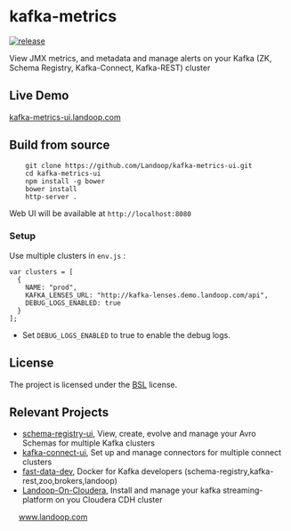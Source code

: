 # kafka-metrics

[![release](http://github-release-version.herokuapp.com/github/landoop/kafka-metrics-ui/release.svg?style=flat)](https://github.com/landoop/kafka-metrics-ui/releases/latest)

View JMX metrics, and metadata and manage alerts on your Kafka (ZK, Schema Registry, Kafka-Connect, Kafka-REST) cluster

## Live Demo
[kafka-metrics-ui.landoop.com](http://kafka-metrics-ui.landoop.com)

## Build from source

```
    git clone https://github.com/Landoop/kafka-metrics-ui.git
    cd kafka-metrics-ui
    npm install -g bower
    bower install
    http-server .
```
Web UI will be available at `http://localhost:8080`

### Setup

Use multiple clusters in `env.js` :
```
var clusters = [
  {
    NAME: "prod",
    KAFKA_LENSES_URL: "http://kafka-lenses.demo.landoop.com/api",
    DEBUG_LOGS_ENABLED: true
  }
];

```
* Set `DEBUG_LOGS_ENABLED` to true to enable the debug logs.

## License

The project is licensed under the [BSL](http://www.landoop.com/bsl) license.

## Relevant Projects

* [schema-registry-ui](https://github.com/Landoop/schema-registry-ui), View, create, evolve and manage your Avro Schemas for multiple Kafka clusters
* [kafka-connect-ui](https://github.com/Landoop/kafka-connect-ui), Set up and manage connectors for multiple connect clusters
* [fast-data-dev](https://github.com/Landoop/fast-data-dev), Docker for Kafka developers (schema-registry,kafka-rest,zoo,brokers,landoop) 
* [Landoop-On-Cloudera](https://github.com/Landoop/Landoop-On-Cloudera), Install and manage your kafka streaming-platform on you Cloudera CDH cluster



<img src="http://www.landoop.com/images/landoop-dark.svg" width="13" /> www.landoop.com
